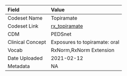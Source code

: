 |Field            |Value                         |
|:----------------|:-----------------------------|
|Codeset Name     |Topiramate                    |
|Codeset Link     |[rx_topiramate](https://github.com/PEDSnet/Variable-Dictionary/blob/main/drugs/rx_topiramate.csv)|
|CDM              |PEDSnet                       |
|Clinical Concept |Exposures to topiramate: oral |
|Vocab            |RxNorm,RxNorm Extension       |
|Date Uploaded    |2021-02-12                    |
|Metadata         |NA                            |
